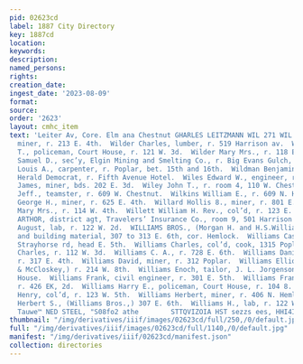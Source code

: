```yaml
---
pid: 02623cd
label: 1887 City Directory
key: 1887cd
location: 
keywords: 
description: 
named_persons: 
rights: 
creation_date: 
ingest_date: '2023-08-09'
format: 
source: 
order: '2623'
layout: cmhc_item
text: 'Leiter Av, Core. Elm ana Chestnut GHARLES LEITZMANN WIL 271 WIL  Wild Osear,
  miner, r. 213 E. 4th.  Wilder Charles, lumber, r. 519 Harrison av.  Wilder Fred.
  T., policeman, Court House, r. 121 W. 3d.  Wilder Mary Mrs., r. 118 E. 6th.  Wilder
  Samuel D., sec’y, Elgin Mining and Smelting Co., r. Big Evans Gulch, north end Hazel.  Wildhack
  Louis A., carpenter, r. Poplar, bet. 15th and 16th.  Wildman Benjamin F., printer,
  Herald Democrat, r. Fifth Avenue Hotel.  Wiles Edward W., engineer, r. 322 KE. dth.  Wiley
  James, miner, bds. 202 E. 3d.  Wiley John T., r. room 4, 110 W. Chestnut.  Wilkins
  Jeff., teamster, r. 609 W. Chestnut.  Wilkins William E., r. 609 N. Hemlock.  Wilkinson
  George H., miner, r. 625 E. 4th.  Willard Hollis 8., miner, r. 801 E. 7th.  Willard
  Mary Mrs., r. 114 W. 4th.  Willett William H. Rev., col’d, r. 123 E. 3d.  WILLIAMS
  ARTHOR, district agt, Travelers’ Insurance Co., room 9, 501 Harrison av.  Williams
  August, lab, r. 122 W. 2d.  WILLIAMS BROS., (Morgan H. and H.S.Williams,) lumber
  and building material, 307 to 313 E. 6th, cor. Hemlock.  Williams Cass, miner, r.
  Strayhorse rd, head E. 5th.  Williams Charles, col’d, cook, 1315 Poplar.  Williams
  Charles, r. 112 W. 3d.  Williams C. A., r. 728 E. 6th.  Williams Daniel, miner,
  r. 317 E. 4th.  Williams David, miner, r. 312 Poplar.  Williams Elliott E., (Williams
  & McCloskey,) r. 214 W. 8th.  Williams Enoch, tailor, J. L. Jorgenson, bds. Milwaukee
  House.  Williams Frank, civil engineer, r. 301 E. 5th.  Williams Frank E., bricklayer,
  r. 426 EK, 2d.  Williams Harry E., policeman, Court House, r. 104 8. Hem- lock.  Williams
  Henry, col’d, r. 123 W. 5th.  Williams Herbert, miner, r. 406 N. Hemlock.  Williams
  Herbert S., (Williams Bros.,) 307 E. 6th.  Williams H., lab, r. 122 W. 2d.  "Gua
  Tauwe™ NED STEEL, "S08fo2 athe        STTQVIZOIA HST sezzs ees, HHI4ING 4} NOSTAN    '
thumbnail: "/img/derivatives/iiif/images/02623cd/full/250,/0/default.jpg"
full: "/img/derivatives/iiif/images/02623cd/full/1140,/0/default.jpg"
manifest: "/img/derivatives/iiif/02623cd/manifest.json"
collection: directories
---
```


